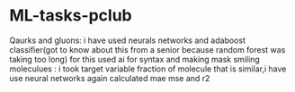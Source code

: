 # ML-tasks-pclub
Qaurks and gluons: i have used neurals networks and adaboost classifier(got to know about this from a senior because random forest was  taking too long) for this used ai for syntax and making mask
smiling moleculues :  i took target variable fraction of molecule that is similar,i have use neural networks again calculated mae mse and r2

